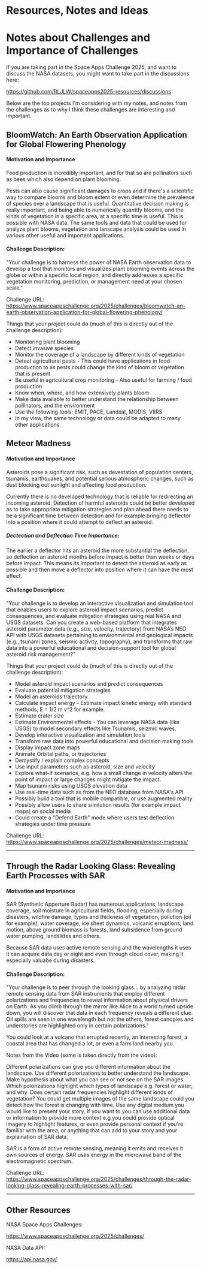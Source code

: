 # Resources, Notes and Ideas
# Notes about Challenges and Importance of Challenges

If you are taking part in the Space Apps Challenge 2025, and want to discuss the NASA datasets, you might want to take part in the discussions here:

https://github.com/RLJLW/spaceapps2025-resources/discussions

Below are the top projects I'm considering with my notes, and notes from the challenges as to why I think these challenges are interesting and important.

## BloomWatch: An Earth Observation Application for Global Flowering Phenology

#### Motivation and Importance

Food production is incredibly important, and for that so are pollinators such as bees which also depend on plant blooming.

Pests can also cause significant damages to crops and if there's a scientific way to compare blooms and bloom extent or even determine the prevalence of species
over a landscape that is useful. Quantitative decision making is really important, and being able to numerically quantify blooms, and the kinds of vegetation
in a specific area, at a specific time is useful. This is possible with NASA data.
The same tools and data that could be used for analyze plant blooms, vegetation and lanscape analysis could be used in various other useful and important applications.

#### Challenge Description:

"Your challenge is to harness the power of NASA Earth observation data to develop a tool that monitors and visualizes plant blooming events across the globe or within a specific local region, and directly addresses a specific vegetation monitoring, prediction, or management need at your chosen scale."

Challenge URL:
https://www.spaceappschallenge.org/2025/challenges/bloomwatch-an-earth-observation-application-for-global-flowering-phenology/

Things that your project could do (much of this is directly out of the challenge description):
 - Monitoring plant blooming
 - Detect invasive species
 - Monitor the coverage of a landscape by different kinds of vegetation
 - Detect agricultural pests - This could have applications in food production to as pests could change the kind of bloom or vegetation that is present
 - Be useful in agricultural crop monitoring - Also useful for farming / food production 
 - Know when, where, and how extensively plants bloom
 - Make data available to better understand the relationship between pollinators, and the environment
 - Use the following tools: EMIT, PACE, Landsat, MODIS, VIIRS
 - In my view, the same technology or data could be adapted to many other applications
  
## Meteor Madness

#### Motivation and Importance

Asteroids pose a significant risk, such as devestation of population centers, tsunamis, earthquakes, and potential serious atmospheric changes, such as dust blocking out sunlight and affecting food production.

Currently there is no developed technology that is reliable for redirecting an incoming asteroid. Detection of harmful asteroids could be better developed as to take appropriate mitigation strategies and plan ahead there needs to be a significant time between detection and for example bringing deflector into a position where it could attempt to deflect an asteroid.

##### Dectection and Deflection Time Importance:
The earlier a deflector hits an asteroid the more substantial the deflection, so deflection an asteroid months before impact is better than weeks or days before impact.
This means its important to detect the asteroid as early as possible and then move a deflector into position where it can have the most effect.

#### Challenge Description:

"Your challenge is to develop an interactive visualization and simulation tool that enables users to explore asteroid impact scenarios, predict consequences, and evaluate mitigation strategies using real NASA and USGS datasets. Can you create a web-based platform that integrates asteroid parameter data (e.g., size, velocity, trajectory) from NASA’s NEO API with USGS datasets pertaining to environmental and geological impacts (e.g., tsunami zones, seismic activity, topography), and transforms that raw data into a powerful educational and decision-support tool for global asteroid risk management?"

Things that your project could do (much of this is directly out of the challenge description):
 - Model asteroid impact scenarios and predict consequences
 - Evaluate potential mitigation strategies
 - Model an asteroids trajectory
 - Calculate impact energy - Estimate impact kinetic energy with standard methods, E = 1/2 m v^2 for example.
 - Estimate crater size
 - Estimate Environmental effects - You can leverage NASA data (like USGS) to model secondary effects like Tsunamis, seizmic waves.
 - Develop interactive visualization and simulation tools
 - Transform raw data into powerful educational and decision making tools
 - Display impact zone maps
 - Animate Orbital paths, or trajectories
 - Demystify / explain complex concepts
 - Use input parameters such as asteroid, size and velocity
 - Explore what-if scenarios, e.g. how a small change in velocity alters the point of impact or large changes might mitigate the impact.
 - Map tsunami risks using USGS elevation data
 - Use real-time data such as from the NEO database from NASA's API
 - Possibly build a tool that is mobile compatible, or use augmented reality
 - Possibly allow users to share similution results (for example impact maps) on social media
 - Could create a "Defend Earth" mode where users test deflection strategies under time pressure

Challenge URL:
https://www.spaceappschallenge.org/2025/challenges/meteor-madness/


---


## Through the Radar Looking Glass: Revealing Earth Processes with SAR

#### Motivation and Importance

SAR (Synthetic Apperture Radar) has numerous applications, landscape coverage, soil moisture in agricultural fields, flooding, especially during disasters, wildfire damage, types and thickness of vegetation, pollution (oil for example), water coverage, ice sheet dynamics, volcanic erruptions, land motion, above ground biomass is forests, land subsidence from ground water pumping, landslides and others.

Because SAR data uses active remote sensing and the wavelengths it uses it can acquire data day or night and even through cloud cover, making it especially valuabe during disasters.
 
#### Challenge Description:

"Your challenge is to peer through the looking glass… by analyzing radar remote sensing data from SAR instruments that employ different polarizations and frequencies to reveal information about physical drivers on Earth. As you climb through the mirror like Alice to a world turned upside down, you will discover that data in each frequency reveals a different clue. Oil spills are seen in one wavelength but not the others, forest canopies and understories are highlighted only in certain polarizations."

You could look at a volcano that errupted recently, an interesting forest, a coastal area that has changed a lot, or even a farm land nearby you.

Notes from the Video (some is taken directly from the video):

Different polarizations can give you different information about the landscape.
Use different polorizations to better understand the landscape.
Make hypothesis about what you can see or not see on the SAR images. Which polorizations highlight which types of landscape e.g. forest or water, and why.
Does certain radar frequencies highlight different kinds of vegetation?
You could get multiple images of the same landscape could you detect how the forest is changing with time.
Use any digital medium you would like to present your story.
If you want to you can use additional data or information to provide more context e.g you could provide optical imagery to highlight features, or even provide personal context if you're familiar with the area, or anything that can add to your story and your explaination of SAR data.

SAR is a form of active remote sensing, meaning it emits and receives it own sources of energy.
SAR uses energy in the microwave band of the electromagnetic spectrum.
 
Challenge URL:
https://www.spaceappschallenge.org/2025/challenges/through-the-radar-looking-glass-revealing-earth-processes-with-sar/

---


<!--

### Template Challenge Name

#### Motivation and Importance

#### Challenge Description:

Challenge URL:
---

-->

## Other Resources

NASA Space Apps Challenges:

https://www.spaceappschallenge.org/2025/challenges/

NASA Data API:

https://api.nasa.gov/
